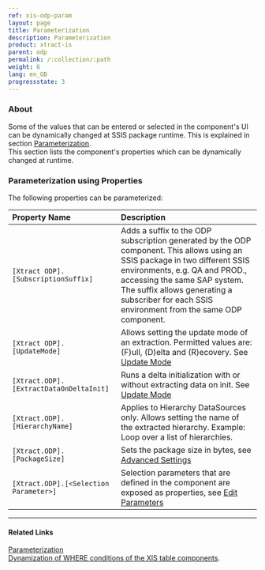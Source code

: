 ```yaml
---
ref: xis-odp-param
layout: page
title: Parameterization
description: Parameterization
product: xtract-is
parent: odp
permalink: /:collection/:path
weight: 6
lang: en_GB
progressstate: 3
---
```


### About
Some of the values that can be entered or selected in the component's UI can be dynamically changed at SSIS package runtime. This is explained in section [Parameterization](/../parameterization). <br>
This section lists the component's properties which can be dynamically changed at runtime.


### Parameterization using Properties
The following properties can be parameterized:

|Property Name|Description|
|:----|:----|
| `[Xtract ODP].[SubscriptionSuffix]`| Adds a suffix to the ODP subscription generated by the ODP component. This allows using an SSIS package in two different SSIS environments, e.g. QA and PROD., accessing the same SAP system. The suffix allows generating a subscriber for each SSIS environment from the same ODP component.|
| `[Xtract ODP].[UpdateMode]`|Allows setting the update mode of an extraction. Permitted values are: (F)ull, (D)elta and (R)ecovery. See [Update Mode](./odp-functions-ov#update-mode)|
| `[Xtract.ODP].[ExtractDataOnDeltaInit]`| Runs a delta initialization with or without extracting data on init. See [Update Mode](./odp-functions-ov#update-mode)|
| `[Xtract.ODP].[HierarchyName]`| Applies to Hierarchy DataSources only. Allows setting the name of the extracted hierarchy. Example: Loop over a list of hierarchies.  |
| `[Xtract.ODP].[PackageSize]`| Sets the package size in bytes, see [Advanced Settings](./odp-functions-ov#advanced-settings) |
| `[Xtract.ODP].[<Selection Parameter>]`| Selection parameters that are defined in the component are exposed as properties, see [Edit Parameters](./odp-functions-ov#edit-parameters) |



****
#### Related Links
[Parameterization](../parameterization/) <br>
[Dynamization of WHERE conditions of the XIS table components](https://kb.theobald-software.com/xtract-is/Dynamization-of-WHERE-conditions-of-the-XIS-table-components).
